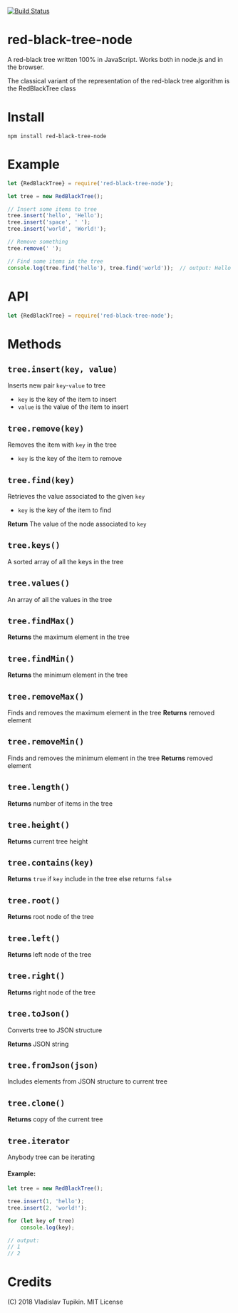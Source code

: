 [![Build Status](https://travis-ci.org/MrRefactoring/Red-Black-Tree.svg?branch=master)](https://travis-ci.org/MrRefactoring/Red-Black-Tree)

# red-black-tree-node
A red-black tree written 100% in JavaScript. Works both in node.js and in the browser.

The classical variant of the representation of the red-black tree algorithm is the RedBlackTree class
# Install
```text
npm install red-black-tree-node
```
# Example
```js
let {RedBlackTree} = require('red-black-tree-node');

let tree = new RedBlackTree();

// Insert some items to tree
tree.insert('hello', 'Hello');
tree.insert('space', ' ');
tree.insert('world', 'World!');

// Remove something
tree.remove(' ');

// Find some items in the tree
console.log(tree.find('hello'), tree.find('world'));  // output: Hello World!
```

# API
```js
let {RedBlackTree} = require('red-black-tree-node');
```

# Methods

## `tree.insert(key, value)`
Inserts new pair `key`-`value` to tree

* `key` is the key of the item to insert
* `value` is the value of the item to insert

## `tree.remove(key)`
Removes the item with `key` in the tree

* `key` is the key of the item to remove

## `tree.find(key)`
Retrieves the value associated to the given `key`

* `key` is the key of the item to find

**Return** The value of the node associated to `key`

## `tree.keys()`
A sorted array of all the keys in the tree

## `tree.values()`
An array of all the values in the tree

## `tree.findMax()`
**Returns** the maximum element in the tree

## `tree.findMin()`
**Returns** the minimum element in the tree

## `tree.removeMax()`
Finds and removes the maximum element in the tree
**Returns** removed element

## `tree.removeMin()`
Finds and removes the minimum element in the tree
**Returns** removed element

## `tree.length()`
**Returns** number of items in the tree

## `tree.height()`
**Returns** current tree height

## `tree.contains(key)`
**Returns** `true` if `key` include in the tree else returns `false`

## `tree.root()`
**Returns** root node of the tree

## `tree.left()`
**Returns** left node of the tree

## `tree.right()`
**Returns** right node of the tree

## `tree.toJson()`
Converts tree to JSON structure

**Returns** JSON string

## `tree.fromJson(json)`
Includes elements from JSON structure to current tree

## `tree.clone()`
**Returns** copy of the current tree

## `tree.iterator`
Anybody tree can be iterating

#### Example:
```js
let tree = new RedBlackTree();

tree.insert(1, 'hello');
tree.insert(2, 'world!');

for (let key of tree)
    console.log(key);

// output:
// 1
// 2
```

# Credits
(C) 2018 Vladislav Tupikin. MIT License